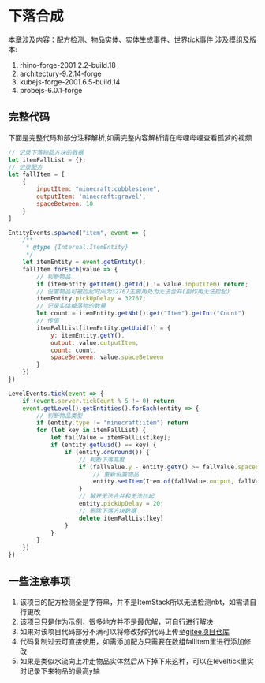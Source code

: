 # 下落合成
本章涉及内容：配方检测、物品实体、实体生成事件、世界tick事件
涉及模组及版本:
1. rhino-forge-2001.2.2-build.18
2. architectury-9.2.14-forge
3. kubejs-forge-2001.6.5-build.14
4. probejs-6.0.1-forge

## 完整代码
下面是完整代码和部分注释解析,如需完整内容解析请在哔哩哔哩查看孤梦的视频
```js
// 记录下落物品方块的数据
let itemFallList = {};
// 记录配方
let fallItem = [
    {
        inputItem: "minecraft:cobblestone",
        outputItem: 'minecraft:gravel',
        spaceBetween: 10
    }
]

EntityEvents.spawned("item", event => {
    /**
     * @type {Internal.ItemEntity}
     */
    let itemEntity = event.getEntity();
    fallItem.forEach(value => {
        // 判断物品
        if (itemEntity.getItem().getId() != value.inputItem) return;
        // 设置物品可被捡起时间为32767主要用处为无法合并(副作用无法捡起)
        itemEntity.pickUpDelay = 32767;
        // 记录实体掉落物的数量
        let count = itemEntity.getNbt().get("Item").getInt("Count")
        // 传值
        itemFallList[itemEntity.getUuid()] = {
            y: itemEntity.getY(),
            output: value.outputItem,
            count: count,
            spaceBetween: value.spaceBetween
        }
    })
})

LevelEvents.tick(event => {
    if (event.server.tickCount % 5 != 0) return
    event.getLevel().getEntities().forEach(entity => {
        // 判断物品类型
        if (entity.type != "minecraft:item") return
        for (let key in itemFallList) {
            let fallValue = itemFallList[key];
            if (entity.getUuid() == key) {
                if (entity.onGround()) {
                    // 判断下落高度
                    if (fallValue.y - entity.getY() >= fallValue.spaceBetween) {
                        // 重新设置物品
                        entity.setItem(Item.of(fallValue.output, fallValue.count))
                    }
                    // 解开无法合并和无法捡起
                    entity.pickUpDelay = 20;
                    // 删除下落方块数据
                    delete itemFallList[key]
                }
            }
        }
    })
})
```

## 一些注意事项
1. 该项目的配方检测全是字符串，并不是ItemStack所以无法检测nbt，如需请自行更改
2. 该项目只是作为示例，很多地方并不是最优解，可自行进行解决
3. 如果对该项目代码部分不满可以将修改好的代码上传至[gitee项目仓库](https://gitee.com/gumengmengs/kubejs-course)
4. 代码复制过去可直接使用，如需添加配方只需要在数组fallItem里进行添加修改
5. 如果是类似水流向上冲走物品实体然后从下掉下来这种，可以在leveltick里实时记录下来物品的最高y轴